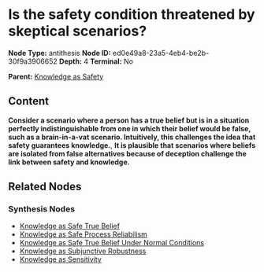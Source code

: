 # Is the safety condition threatened by skeptical scenarios?

**Node Type:** antithesis
**Node ID:** ed0e49a8-23a5-4eb4-be2b-30f9a3906652
**Depth:** 4
**Terminal:** No

**Parent:** [Knowledge as Safety](knowledge-as-safety-synthesis-2a615dd6-3f1b-401d-aaf0-d08fdc908a21.md)

## Content

**Consider a scenario where a person has a true belief but is in a situation perfectly indistinguishable from one in which their belief would be false, such as a brain-in-a-vat scenario. Intuitively, this challenges the idea that safety guarantees knowledge.**, **It is plausible that scenarios where beliefs are isolated from false alternatives because of deception challenge the link between safety and knowledge.**

## Related Nodes

### Synthesis Nodes

- [Knowledge as Safe True Belief](knowledge-as-safe-true-belief-synthesis-99df9337-7490-4aaa-8357-8d499eaad329.md)
- [Knowledge as Safe Process Reliabilism](knowledge-as-safe-process-reliabilism-synthesis-95e43354-7a18-41f8-af0e-8307efa4d5bd.md)
- [Knowledge as Safe True Belief Under Normal Conditions](knowledge-as-safe-true-belief-under-normal-conditions-synthesis-6c62f8ea-a6f7-4915-ab0a-8da064441a0a.md)
- [Knowledge as Subjunctive Robustness](knowledge-as-subjunctive-robustness-synthesis-7749526d-005d-48fd-8125-b2e6da239924.md)
- [Knowledge as Sensitivity](knowledge-as-sensitivity-synthesis-fb78bc6b-aa9d-4fcd-b39a-637a2b541094.md)
